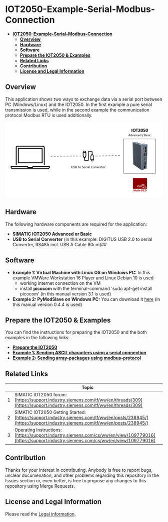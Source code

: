 # **IOT2050-Example-Serial-Modbus-Connection**

- [**IOT2050-Example-Serial-Modbus-Connection**](#iot2050-example-serial-modbus-connection)
  - [**Overview**](#overview)
  - [**Hardware**](#hardware)
  - [**Software**](#software)
  - [**Prepare the IOT2050 & Examples**](#prepare-the-iot2050--examples)
  - [**Related Links**](#related-links)
  - [**Contribution**](#contribution)
  - [**License and Legal Information**](#license-and-legal-information)

## **Overview**

This application shows two ways to exchange data via a serial port between PC (Windows/Linux) and the IOT2050. In the first example a pure serial transmission is used, while in the second example the communication protocol Modbus RTU is used additionally.

![Overview](docs/graphics/overview.png)

## **Hardware**

The following hardware components are required for the application:

- **SIMATIC IOT2050 Advanced or Basic**
- **USB to Serial Converter** (in this example: DIGITUS USB 2.0 to serial Converter, RS485 incl. USB A Cable 80cm)##

## **Software**

- **Example 1: Virtual Machine with Linux OS on Windows PC:** In this example VMWare Workstation 16 Player and Linux Debian 10 is used
  - working internet connection on the VM
  - install **picocom** with the terminal-command 'sudo apt-get install picocom' (in this manual version 3.1 is used)
- **Example 2: PyModSlave on Windows PC:** You can download it [here](https://pypi.org/project/pyModSlave/) (in this manual version 0.4.4 is used)

## **Prepare the IOT2050 & Examples**

You can find the instructions for preparing the IOT2050 and the both examples in the following links:

- [**Prepare the IOT2050**](docs/README-Prepare-the-IOT2050.md)
- [**Example 1: Sending ASCII-characters using a serial connection**](docs/README-Example-1.md)
- [**Example 2: Sending array-packages using modbus-protocol**](docs/README-Example-2.md)

## **Related Links**

||Topic|
|-|-|
|1|SIMATIC IOT2050 forum: [https://support.industry.siemens.com/tf/ww/en/threads/309](https://support.industry.siemens.com/tf/ww/en/threads/309)|
|2|SIMATIC IOT2050 Getting Started: [https://support.industry.siemens.com/tf/ww/en/posts/238945/](https://support.industry.siemens.com/tf/ww/en/posts/238945/)|
|3|Operating Instructions: [https://support.industry.siemens.com/cs/ww/en/view/109779016](https://support.industry.siemens.com/cs/ww/en/view/109779016)|

## **Contribution**

Thanks for your interest in contributing. Anybody is free to report bugs, unclear documenation, and other problems regarding this repository in the Issues section or, even better, is free to propose any changes to this repository using Merge Requests.

## **License and Legal Information**

Please read the [Legal information](LICENSE.md).
